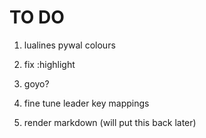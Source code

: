 # TO DO

1. lualines pywal colours

2. fix :highlight

3. goyo?

4. fine tune leader key mappings

5. render markdown (will put this back later)
